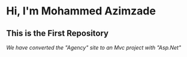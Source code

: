 # Hi, I'm Mohammed Azimzade
## This is the First Repository
*We have converted the "Agency" site to an Mvc project with "Asp.Net"*